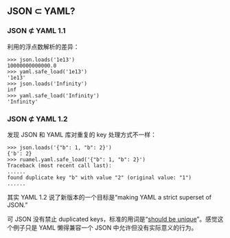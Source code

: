 ## JSON ⊂ YAML?

###  JSON ⊄ YAML 1.1

利用的浮点数解析的差异：

```
>>> json.loads('1e13')
10000000000000.0
>>> yaml.safe_load('1e13')
'1e13'
>>> json.loads('Infinity')
inf
>>> yaml.safe_load('Infinity')
'Infinity'
```

### JSON ⊄ YAML 1.2

发现 JSON 和 YAML 库对重复的 key 处理方式不一样：

```
>>> json.loads('{"b": 1, "b": 2}')
{'b': 2}
>>> ruamel.yaml.safe_load('{"b": 1, "b": 2}')
Traceback (most recent call last):
......
found duplicate key "b" with value "2" (original value: "1")
......
```

其实 YAML 1.2 说了新版本的一个目标是“making YAML a strict superset of JSON.”

可 JSON 没有禁止 duplicated keys，标准的用词是“[should be unique](https://stackoverflow.com/questions/21832701/does-json-syntax-allow-duplicate-keys-in-an-object)”。感觉这个例子只是 YAML 懒得兼容一个 JSON 中允许但没有实际意义的行为。